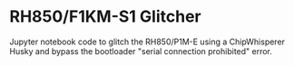 # RH850/F1KM-S1 Glitcher

Jupyter notebook code to glitch the RH850/P1M-E using a ChipWhisperer Husky and bypass the bootloader "serial connection prohibited" error.
